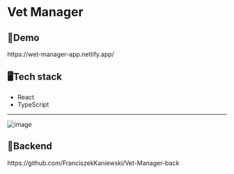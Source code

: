 <h1>Vet Manager</h1>

<h2>🐲Demo</h2>
https://wet-manager-app.netlify.app/

<h2>🖥️Tech stack</h2>
<ul>
  <li>React</li>
  <li>TypeScript</li>
</ul>
<hr/>

![image](https://github.com/FranciszekKaniewski/Vet-Manager-back/assets/98970655/44b93466-a2ff-4a7f-b656-48a7c90affe6)

<h2>💾Backend</h2>
https://github.com/FranciszekKaniewski/Vet-Manager-back
